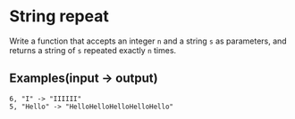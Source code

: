 # String repeat

Write a function that accepts an integer `n` and a string `s` as parameters, and returns a string of `s` repeated exactly `n` times.

## Examples(input -> output)

```
6, "I" -> "IIIIII"
5, "Hello" -> "HelloHelloHelloHelloHello"
```
